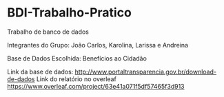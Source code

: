 # BDI-Trabalho-Pratico
Trabalho de banco de dados

Integrantes do Grupo: João Carlos, Karolina, Larissa e Andreina

Base de Dados Escolhida: Benefícios ao Cidadão

Link da base de dados: http://www.portaltransparencia.gov.br/download-de-dados
Link do relatório no overleaf https://www.overleaf.com/project/63e41a071f5df57465f3d913
